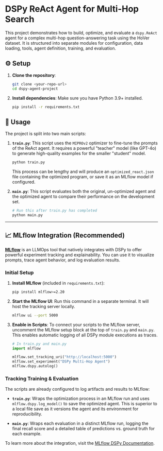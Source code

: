 # DSPy ReAct Agent for Multi-Hop Search

This project demonstrates how to build, optimize, and evaluate a `dspy.ReAct` agent for a complex multi-hop question-answering task using the HoVer dataset. It is structured into separate modules for configuration, data loading, tools, agent definition, training, and evaluation.

## ⚙️ Setup

1. **Clone the repository**:

    ```bash
    git clone <your-repo-url>
    cd dspy-agent-project
    ```

2. **Install dependencies**:
    Make sure you have Python 3.9+ installed.

    ```bash
    pip install -r requirements.txt
    ```

## 🚀 Usage

The project is split into two main scripts:

1. **`train.py`**: This script uses the `MIPROv2` optimizer to fine-tune the prompts of the ReAct agent. It requires a powerful "teacher" model (like GPT-4o) to generate high-quality examples for the smaller "student" model.

    ```bash
    python train.py
    ```

    This process can be lengthy and will produce an `optimized_react.json` file containing the optimized program, or save it as an MLflow model if configured.

2. **`main.py`**: This script evaluates both the original, un-optimized agent and the optimized agent to compare their performance on the development set.

    ```bash
    # Run this after train.py has completed
    python main.py
    ```

---

## 📈 MLflow Integration (Recommended)

<a href="https://mlflow.org/">**MLflow**</a> is an LLMOps tool that natively integrates with DSPy to offer powerful experiment tracking and explainability. You can use it to visualize prompts, trace agent behavior, and log evaluation results.

### **Initial Setup**

1. **Install MLflow** (included in `requirements.txt`):

    ```bash
    pip install mlflow>=2.20
    ```

2. **Start the MLflow UI**:
    Run this command in a separate terminal. It will host the tracking server locally.

    ```bash
    mlflow ui --port 5000
    ```

3. **Enable in Scripts**:
    To connect your scripts to the MLflow server, uncomment the MLflow setup block at the top of `train.py` and `main.py`. This enables automatic logging of all DSPy module executions as traces.

    ```python
    # In train.py and main.py
    import mlflow

    mlflow.set_tracking_uri("http://localhost:5000")
    mlflow.set_experiment("DSPy Multi-Hop Agent")
    mlflow.dspy.autolog()
    ```

### **Tracking Training & Evaluation**

The scripts are already configured to log artifacts and results to MLflow:

* **`train.py`**: Wraps the optimization process in an MLflow run and uses `mlflow.dspy.log_model()` to save the optimized agent. This is superior to a local file save as it versions the agent and its environment for reproducibility.

* **`main.py`**: Wraps each evaluation in a distinct MLflow run, logging the final recall score and a detailed table of predictions vs. ground truth for each example.

To learn more about the integration, visit the [MLflow DSPy Documentation](https://mlflow.org/docs/latest/llms/dspy/index.html).

